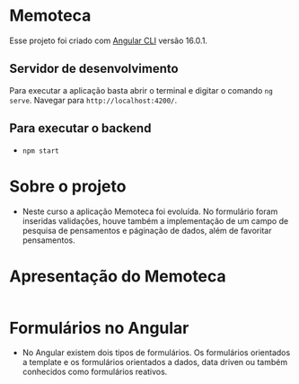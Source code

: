 # Memoteca

Esse projeto foi criado com [Angular CLI](https://github.com/angular/angular-cli) versão 16.0.1.


## Servidor de desenvolvimento

Para executar a aplicação basta abrir o terminal e digitar o comando `ng serve`. Navegar para `http://localhost:4200/`. 


## Para executar o backend 

- `npm start`


# Sobre o projeto

- Neste curso a aplicação Memoteca foi evoluída. No formulário foram inseridas validações, houve também a implementação de um campo de pesquisa de pensamentos e páginação de dados, além de favoritar pensamentos.


 # Apresentação do Memoteca


 ![]()


# Formulários no Angular

- No Angular existem dois tipos de formulários. Os formulários orientados a template e os formulários orientados a dados, data driven ou também conhecidos como formulários reativos.
